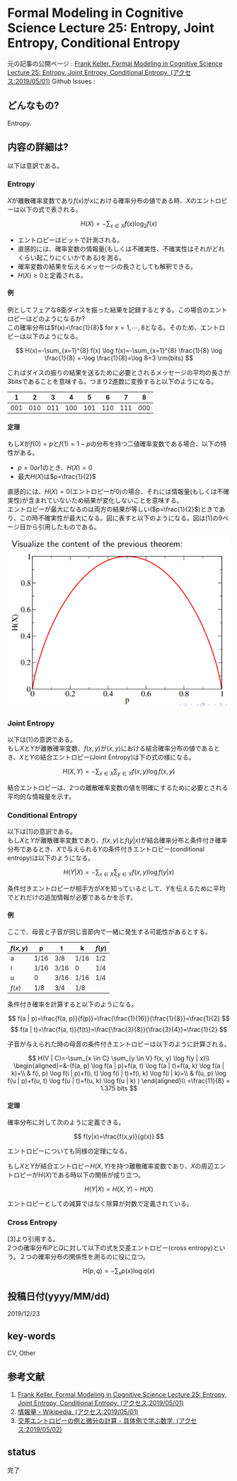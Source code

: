 # Formal Modeling in Cognitive Science Lecture 25: Entropy, Joint Entropy, Conditional Entropy

元の記事の公開ページ : [Frank Keller. Formal Modeling in Cognitive Science Lecture 25: Entropy, Joint Entropy, Conditional Entropy. (アクセス:2019/05/01)](http://www.inf.ed.ac.uk/teaching/courses/fmcs1/slides/lecture25.pdf)
Github Issues : []()  

## どんなもの?
Entropy.

## 内容の詳細は?
以下は意訳である。  
### Entropy
$X$が離散確率変数であり$f(x)$が$x$における確率分布の値である時、$X$のエントロピーは以下の式で表される。

$$
H(X)=-\sum_{x \in X} f(x) \log _{2} f(x)
$$

- エントロピーはビットで計測される。
- 直感的には、確率変数の情報量(もしくは不確実性、不確実性はそれがどれくらい起こりにくいかである)を測る。
- 確率変数の結果を伝えるメッセージの長さとしても解釈できる。
- $H(X)\geq 0$と定義される。

#### 例
例としてフェアな8面ダイスを振った結果を記録するとする。この場合のエントロピーはどのようになるか?  
この確率分布は$f(x)=\frac{1}{8}$ for ${x=1,\cdots,8}$となる。そのため、エントロピーは以下のようになる。

$$
H(x)=-\sum_{x=1}^{8} f(x) \log f(x)=-\sum_{x=1}^{8} \frac{1}{8} \log \frac{1}{8} =-\log \frac{1}{8}=\log 8=3 \rm{bits}
$$

これはダイスの振りの結果を送るために必要とされるメッセージの平均の長さが3bitsであることを意味する。つまり2進数に変換すると以下のようになる。

|1  |2  |3  |4  |5  |6  |7  |8  |
|---|---|---|---|---|---|---|---|
|001|010|011|100|101|110|111|000|

#### 定理
もし$X$が$f(0)=p$と$f(1)=1-p$の分布を持つ二値確率変数である場合、以下の特性がある。

- $p=0 or 1$のとき、$H(X)=0$
- 最大$H(X)$は$p=\frac{1}{2}$

直感的には、$H(X)=0$(エントロピーが0)の場合、それには情報量(もしくは不確実性)が含まれていないため結果が変化しないことを意味する。  
エントロピーが最大になるのは両方の結果が等しい($p=\frac{1}{2}$)ときであり、この時不確実性が最大になる。図に表すと以下のようになる。図は[1]の9ページ目から引用したものである。

![1_fig1](img/Entropy/1_fig1.png)

### Joint Entropy
以下は[1]の意訳である。  
もし$X$と$Y$が離散確率変数、$f(x,y)$が$(x,y)$における結合確率分布の値であるとき、$X$と$Y$の結合エントロピー(Joint Entropy)は下の式の様になる。

$$
H(X, Y)=-\sum_{x \in X} \sum_{y \in Y} f(x, y) \log f(x, y)
$$

結合エントロピーは、2つの離散確率変数の値を明確にするために必要とされる平均的な情報量を示す。

### Conditional Entropy
以下は[1]の意訳である。  
もし$X$と$Y$が離散確率変数であり、$f(x,y)$と$f(y|x)$が結合確率分布と条件付き確率分布であるとき、$X$で与えられる$Y$の条件付きエントロピー(conditional entropy)は以下のようになる。

$$
H(Y | X)=-\sum_{x \in X} \sum_{y \in Y} f(x, y) \log f(y | x)
$$

条件付きエントロピーが相手方が$X$を知っているとして、$Y$を伝えるために平均でどれだけの追加情報が必要であるかを示す。

#### 例
ここで、母音と子音が同じ音節内で一緒に発生する可能性があるとする。

|$f(x,y)$|p|t|k|$f(y)$|
|-|-|-|-|-|
|a|1/16|3/8|1/16|1/2|
|i|1/16|3/16|0|1/4|
|u|0|3/16|1/16|1/4|
|$f(x)$| 1/8 |3/4|1/8||

条件付き確率を計算すると以下のようになる。

$$
f(a | p)=\frac{f(a, p)}{f(p)}=\frac{\frac{1}{16}}{\frac{1}{8}}=\frac{1}{2}
$$
$$
f(a | t)=\frac{f(a, t)}{f(t)}=\frac{\frac{3}{8}}{\frac{3}{4}}=\frac{1}{2}
$$

子音が与えられた時の母音の条件付きエントロピーは以下のように計算される。

$$
H(V | C)=-\sum_{x \in C} \sum_{y \in V} f(x, y) \log f(y | x)\\
\begin{aligned}=&-(f(a, p) \log f(a | p)+f(a, t) \log f(a | t)+f(a, k) \log f(a | k)+\\ 
& f(i, p) \log f(i | p)+f(i, t) \log f(i | t)+f(i, k) \log f(i | k)+\\ 
& f(u, p) \log f(u | p)+f(u, t) \log f(u | t)+f(u, k) \log f(u | k) ) \end{aligned}\\
=\frac{11}{8} = 1.375 bits
$$

#### 定理
確率分布に対して次のように定義できる。

$$
f(y|x)=\frac{f(x,y)}{g(x)}
$$

エントロピーについても同様の定理になる。

もし$X$と$Y$が結合エントロピー$H(X,Y)$を持つ離散確率変数であり、$X$の周辺エントロピーが$H(X)$である時以下の関係が成り立つ。

$$
H(Y | X)=H(X, Y)-H(X)
$$

エントロピーとしての減算ではなく除算が対数で定義されている。

### Cross Entropy
[3]より引用する。  
2つの確率分布$P$と$Q$に対して以下の式を交差エントロピー(cross entropy)という。２つの確率分布の関係性を測るのに役に立つ。

$$
\mathrm{H}(p, q)=-\sum_{x} p(x) \log q(x)
$$

## 投稿日付(yyyy/MM/dd)
2019/12/23

## key-words
CV, Other

## 参考文献
1. [Frank Keller. Formal Modeling in Cognitive Science Lecture 25: Entropy, Joint Entropy, Conditional Entropy. (アクセス:2019/05/01)](http://www.inf.ed.ac.uk/teaching/courses/fmcs1/slides/lecture25.pdf)
2. [情報量 - Wikipedia. (アクセス:2019/05/01)](https://ja.wikipedia.org/wiki/%E6%83%85%E5%A0%B1%E9%87%8F)
3. [交差エントロピーの例と微分の計算 - 具体例で学ぶ数学. (アクセス:2019/05/02)](https://mathwords.net/kousaentropy)

## status
完了
